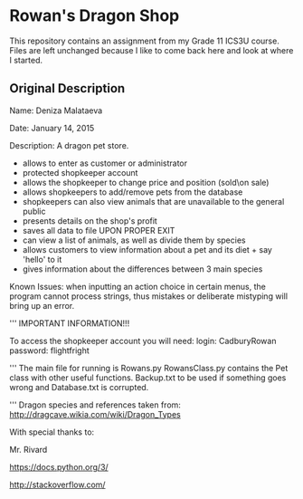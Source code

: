 # Rowan's Dragon Shop

This repository contains an assignment from my Grade 11 ICS3U course. Files are left unchanged because I like to come back here and look at where I started.

## Original Description

Name: Deniza Malataeva

Date: January 14, 2015

Description: A dragon pet store.

- allows to enter as customer or administrator
- protected shopkeeper account
- allows the shopkeeper to change price and position (sold\on sale)
- allows shopkeepers to add/remove pets from the database
- shopkeepers can also view animals that are unavailable to the general public
- presents details on the shop's profit
- saves all data to file UPON PROPER EXIT
- can view a list of animals, as well as divide them by species
- allows customers to view information about a pet and its diet + say 'hello' to it
- gives information about the differences between 3 main species

Known Issues: when inputting an action choice in certain menus, the program cannot process strings,
thus mistakes or deliberate mistyping will bring up an error.

'''
IMPORTANT INFORMATION!!!

To access the shopkeeper account you will need:
login: CadburyRowan
password: flightfright

'''
The main file for running is Rowans.py
RowansClass.py contains the Pet class with other useful functions.
Backup.txt to be used if something goes wrong and Database.txt is corrupted.

'''
Dragon species and references taken from:
http://dragcave.wikia.com/wiki/Dragon_Types

With special thanks to:

Mr. Rivard

https://docs.python.org/3/

http://stackoverflow.com/
